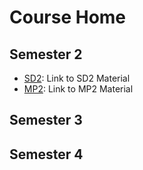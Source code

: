 Course Home
======

## Semester 2
- [SD2](sd2): Link to SD2 Material
- [MP2](mp2): Link to MP2 Material

## Semester 3

## Semester 4

